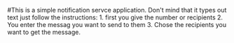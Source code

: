 #This is a simple notification servce application. Don't mind that it types out text just follow the instructions: 1. first you give the number or recipients 2. You enter the messag you want to send to them 3. Chose the recipients you want to get the message.
